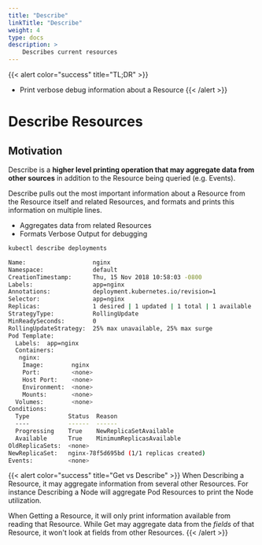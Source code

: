 ```yaml
---
title: "Describe"
linkTitle: "Describe"
weight: 4
type: docs
description: >
    Describes current resources
---
```



{{< alert color="success" title="TL;DR" >}}
- Print verbose debug information about a Resource
{{< /alert >}}

# Describe Resources

## Motivation

Describe is a **higher level printing operation that may aggregate data from other sources** in addition
to the Resource being queried (e.g. Events).

Describe pulls out the most important information about a Resource from the Resource itself and related
Resources, and formats and prints this information on multiple lines.

- Aggregates data from related Resources
- Formats Verbose Output for debugging

```bash
kubectl describe deployments
```

```bash
Name:                   nginx
Namespace:              default
CreationTimestamp:      Thu, 15 Nov 2018 10:58:03 -0800
Labels:                 app=nginx
Annotations:            deployment.kubernetes.io/revision=1
Selector:               app=nginx
Replicas:               1 desired | 1 updated | 1 total | 1 available | 0 unavailable
StrategyType:           RollingUpdate
MinReadySeconds:        0
RollingUpdateStrategy:  25% max unavailable, 25% max surge
Pod Template:
  Labels:  app=nginx
  Containers:
   nginx:
    Image:        nginx
    Port:         <none>
    Host Port:    <none>
    Environment:  <none>
    Mounts:       <none>
  Volumes:        <none>
Conditions:
  Type           Status  Reason
  ----           ------  ------
  Progressing    True    NewReplicaSetAvailable
  Available      True    MinimumReplicasAvailable
OldReplicaSets:  <none>
NewReplicaSet:   nginx-78f5d695bd (1/1 replicas created)
Events:          <none>
```

{{< alert color="success" title="Get vs Describe" >}}
When Describing a Resource, it may aggregate information from several other Resources.  For instance Describing
a Node will aggregate Pod Resources to print the Node utilization.

When Getting a Resource, it will only print information available from reading that Resource.  While Get may aggregate
data from the *fields* of that Resource, it won't look at fields from other Resources.
{{< /alert >}}